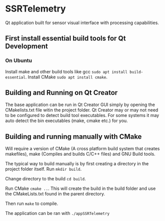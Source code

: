 # SSRTelemetry
Qt application built for sensor visual interface with processing capabilities.

## First install essential build tools for Qt Development

### On Ubuntu
Install make and other build tools like gcc ```sudo apt install build-essential```.
Install CMake ```sudo apt install cmake```.

## Building and Running on Qt Creator
The base application can be run in Qt Creator GUI simply by opening the CMakelists.txt file witin the project folder. Qt Creator may or may not need to be configured to detect build tool executables. For some systems it may auto detect the bin executables (make, cmake etc.) for you.

## Building and running manually with CMake
Will require a version of CMake (A cross platform build system that creates makefiles), make (Compiles and builds C/C++ files) and GNU Build tools.

The typical way to build manually is by first creating a directory in the project folder itself. Run ```mkdir build```.

Change directory to the build ```cd build```.

Run CMake ```cmake ..```. This will create the build in the build folder and use the CMakeLists.txt found in the parent directory.

Then run ```make``` to compile.

The application can be ran with ```./appSSRTelemetry```
 
